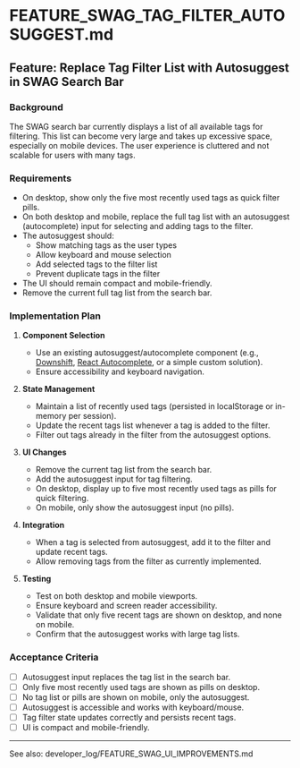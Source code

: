 # FEATURE_SWAG_TAG_FILTER_AUTOSUGGEST.md

## Feature: Replace Tag Filter List with Autosuggest in SWAG Search Bar

### Background
The SWAG search bar currently displays a list of all available tags for filtering. This list can become very large and takes up excessive space, especially on mobile devices. The user experience is cluttered and not scalable for users with many tags.

### Requirements
- On desktop, show only the five most recently used tags as quick filter pills.
- On both desktop and mobile, replace the full tag list with an autosuggest (autocomplete) input for selecting and adding tags to the filter.
- The autosuggest should:
  - Show matching tags as the user types
  - Allow keyboard and mouse selection
  - Add selected tags to the filter list
  - Prevent duplicate tags in the filter
- The UI should remain compact and mobile-friendly.
- Remove the current full tag list from the search bar.

### Implementation Plan
1. **Component Selection**
   - Use an existing autosuggest/autocomplete component (e.g., [Downshift](https://www.downshift-js.com/), [React Autocomplete](https://react-autocomplete.github.io/react-autocomplete/), or a simple custom solution).
   - Ensure accessibility and keyboard navigation.

2. **State Management**
   - Maintain a list of recently used tags (persisted in localStorage or in-memory per session).
   - Update the recent tags list whenever a tag is added to the filter.
   - Filter out tags already in the filter from the autosuggest options.

3. **UI Changes**
   - Remove the current tag list from the search bar.
   - Add the autosuggest input for tag filtering.
   - On desktop, display up to five most recently used tags as pills for quick filtering.
   - On mobile, only show the autosuggest input (no pills).

4. **Integration**
   - When a tag is selected from autosuggest, add it to the filter and update recent tags.
   - Allow removing tags from the filter as currently implemented.

5. **Testing**
   - Test on both desktop and mobile viewports.
   - Ensure keyboard and screen reader accessibility.
   - Validate that only five recent tags are shown on desktop, and none on mobile.
   - Confirm that the autosuggest works with large tag lists.

### Acceptance Criteria
- [ ] Autosuggest input replaces the tag list in the search bar.
- [ ] Only five most recently used tags are shown as pills on desktop.
- [ ] No tag list or pills are shown on mobile, only the autosuggest.
- [ ] Autosuggest is accessible and works with keyboard/mouse.
- [ ] Tag filter state updates correctly and persists recent tags.
- [ ] UI is compact and mobile-friendly.

---
See also: developer_log/FEATURE_SWAG_UI_IMPROVEMENTS.md

